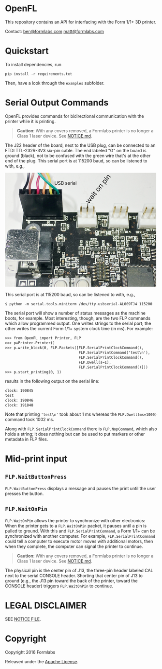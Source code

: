 # OpenFL
This repository contains an API for interfacing with the Form 1/1+ 3D printer.

Contact: ben@formlabs.com matt@formlabs.com

# Quickstart
To install dependencies, run
```
pip install -r requirements.txt
```

Then, have a look through the `examples` subfolder.


# Serial Output Commands
OpenFL provides commands for bidirectional communication with the printer while it is printing.

> **Caution**: With any covers removed, a Formlabs printer is no longer a Class 1 laser device. See [NOTICE.md](NOTICE.md).

The J22 header of the board, next to the USB plug, can be connected to an FTDI TTL-232R-3V3 six-pin cable. The end labeled "G" on the board is ground (black), not to be confused with the green wire that's at the other end of the plug. This serial port is at 115200 baud, so can be listened to with, e.g.,

<img src="Form_1+_pinout.png" width="500" alt="Serial and wait-on-pin headers">

This serial port is at 115200 baud, so can be listened to with, e.g., 
```
$ python -m serial.tools.miniterm /dev/tty.usbserial-AL009TJ4 115200
```
The serial port will show a number of status messages as the machine boots, for example. Most interesting, though, are the two FLP commands which allow programmed output. One writes strings to the serial port; the other writes the current Form 1/1+ system clock time (in ms). For example:
```
>>> from OpenFL import Printer, FLP
>>> p=Printer.Printer()
>>> p.write_block(0, FLP.Packets([FLP.SerialPrintClockCommand(),
                                  FLP.SerialPrintCommand('test\n'),
                                  FLP.SerialPrintClockCommand(),
                                  FLP.Dwell(s=1),
                                  FLP.SerialPrintClockCommand()]))
>>> p.start_printing(0, 1)
```
results in the following output on the serial line:
```
clock: 190845
test
clock: 190846
clock: 191848
```
Note that printing `'test\n'` took about 1 ms whereas the `FLP.Dwell(ms=1000)` command took 1002 ms.

Along with `FLP.SerialPrintClockCommand` there is `FLP.NopCommand`, which also holds a string; it does nothing but can be used to put markers or other metadata in FLP files.

# Mid-print input
## `FLP.WaitButtonPress`
`FLP.WaitButtonPress` displays a message and pauses the print until the user presses the button.

## `FLP.WaitOnPin`
`FLP.WaitOnPin` allows the printer to synchronize with other electronics: When the printer gets to a `FLP.WaitOnPin` packet, it pauses until a pin is pulled to ground. With this and `FLP.SerialPrintCommand`, a Form 1/1+ can be synchronized with another computer. For example, `FLP.SerialPrintCommand` could tell a computer to execute motor moves with additional motors, then when they complete, the computer can signal the printer to continue.

> **Caution**: With any covers removed, a Formlabs printer is no longer a Class 1 laser device. See [NOTICE.md](NOTICE.md).

The physical pin is the center pin of J13, the three-pin header labeled CAL next to the serial CONSOLE header. Shorting that center pin of J13 to ground (e.g., the J13 pin toward the back of the printer, toward the CONSOLE header) triggers `FLP.WaitOnPin` to continue.

# LEGAL DISCLAIMER
SEE [NOTICE FILE](NOTICE.md).

# Copyright
Copyright 2016 Formlabs

Released under the [Apache License](https://github.com/formlabs/openfl/blob/master/COPYING).
